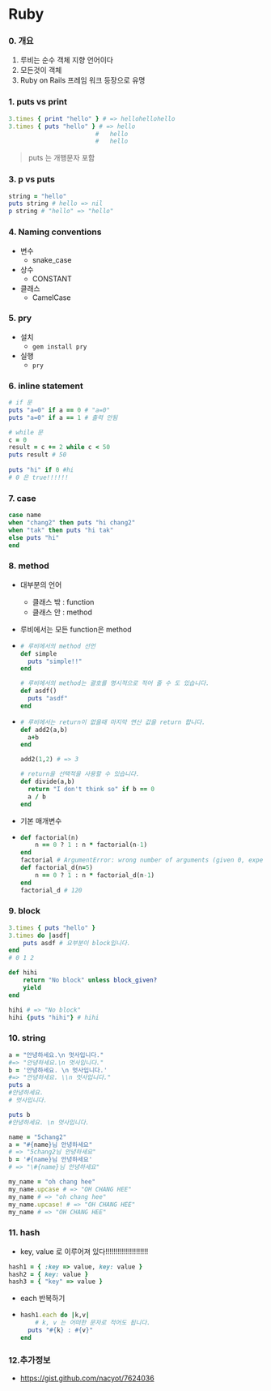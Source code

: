 # Ruby

### 0. 개요

1. 루비는 순수 객체 지향 언어이다
2. 모든것이 객체
3. Ruby on Rails 프레임 워크 등장으로 유명

### 1. puts vs print

```ruby
3.times { print "hello" } # => hellohellohello
3.times { puts "hello" } # => hello
						#	hello
						#   hello
```

> puts 는 개행문자 포함

### 3. p vs puts

```ruby
string = "hello"
puts string # hello => nil
p string # "hello" => "hello"
```

### 4. Naming conventions

- 변수
  - snake_case
- 상수
  - CONSTANT
- 클래스
  - CamelCase

### 5. pry

- 설치
  - `gem install pry`  
- 실행
  - `pry`

### 6. inline statement

```ruby
# if 문
puts "a=0" if a == 0 # "a=0"
puts "a=0" if a == 1 # 출력 안됨

# while 문
c = 0
result = c += 2 while c < 50
puts result # 50
    
puts "hi" if 0 #hi
# 0 은 true!!!!!!
```

### 7. case

```ruby
case name
when "chang2" then puts "hi chang2"  
when "tak" then puts "hi tak"  
else puts "hi"  
end
```

### 8. method

- 대부분의 언어

  - 클래스 밖 : function
  - 클래스 안 : method

- 루비에서는 모든 function은 method

- ```ruby
  # 루비에서의 method 선언
  def simple
  	puts "simple!!"
  end
  
  # 루비에서의 method는 괄호를 명시적으로 적어 줄 수 도 있습니다.
  def asdf()
  	puts "asdf"
  end  
  ```

- ``` ruby
  # 루비에서는 return이 없을때 마지막 연산 값을 return 합니다.
  def add2(a,b)
  	a+b
  end  
  
  add2(1,2) # => 3
  
  # return을 선택적을 사용할 수 있습니다.
  def divide(a,b)
  	return "I don't think so" if b == 0
  	a / b
  end
  ```

- 기본 매개변수

- ```ruby
  def factorial(n)
      n == 0 ? 1 : n * factorial(n-1)
  end
  factorial # ArgumentError: wrong number of arguments (given 0, expected 1)
  def factorial_d(n=5)
      n == 0 ? 1 : n * factorial_d(n-1)
  end
  factorial_d # 120
  ```

### 9. block

```ruby
3.times { puts "hello" }
3.times do |asdf|
	puts asdf # 요부분이 block입니다.
end
# 0 1 2 
```

```ruby
def hihi
	return "No block" unless block_given?
	yield
end  

hihi # => "No block"
hihi {puts "hihi"} # hihi
```

### 10. string

```ruby
a = "안녕하세요.\n 멋사입니다."
#=> "안녕하세요.\n 멋사입니다."
b = '안녕하세요. \n 멋사입니다.'              
#=> "안녕하세요. \\n 멋사입니다."
puts a
#안녕하세요.
# 멋사입니다.

puts b
#안녕하세요. \n 멋사입니다.

name = "5chang2"
a = "#{name}님 안녕하세요"                    
# => "5chang2님 안녕하세요"
b = '#{name}님 안녕하세요'                    
# => "\#{name}님 안녕하세요"
```

```ruby
my_name = "oh chang hee"
my_name.upcase # => "OH CHANG HEE"
my_name # => "oh chang hee"
my_name.upcase! # => "OH CHANG HEE"
my_name # => "OH CHANG HEE"
```



### 11. hash

- key, value 로 이루어져 있다!!!!!!!!!!!!!!!!!!!!!

```ruby
hash1 = { :key => value, key: value }
hash2 = { key: value }
hash3 = { "key" => value }
```

- each 반복하기

  

- ```ruby
  hash1.each do |k,v|   
      # k, v 는 어떠한 문자로 적어도 됩니다.
  	puts "#{k} : #{v}"
  end  
  ```

### 12.추가정보

- https://gist.github.com/nacyot/7624036

